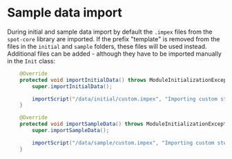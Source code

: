 # Sample data import
During initial and sample data import by default the `.impex` files from the `spot-core` library are imported. If the prefix "template" is removed from the files in the `initial` and `sample` folders, these files will be used instead. Additional files can be added - although they have to be imported manually in the `Init` class:

```java
	@Override
	protected void importInitialData() throws ModuleInitializationException {
		super.importInitialData();

		importScript("/data/initial/custom.impex", "Importing custom stuff");
	}

	@Override
	protected void importSampleData() throws ModuleInitializationException {
		super.importSampleData();

		importScript("/data/sample/custom.impex", "Importing custom stuff");
	}
```

